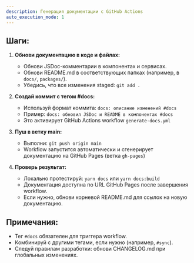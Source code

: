 ```yaml
---
description: Генерация документации с GitHub Actions
auto_execution_mode: 1
---
```


## Шаги:
1. **Обнови документацию в коде и файлах:**
   - Обнови JSDoc-комментарии в компонентах и сервисах.
   - Обнови README.md в соответствующих папках (например, в `docs/`, `packages/`).
   - Убедись, что все изменения staged: `git add .`

2. **Создай коммит с тегом #docs:**
   - Используй формат коммита: `docs: описание изменений #docs`
   - Пример: `docs: обновил JSDoc и README в компонентах #docs`
   - Это активирует GitHub Actions workflow `generate-docs.yml`

3. **Пуш в ветку main:**
   - Выполни: `git push origin main`
   - Workflow запустится автоматически и сгенерирует документацию на GitHub Pages (ветка `gh-pages`)

4. **Проверь результат:**
   - Локально протестируй: `yarn docs` или `yarn docs:build`
   - Документация доступна по URL GitHub Pages после завершения workflow.
   - Если нужно, обнови корневой README.md для ссылок на новую документацию.

## Примечания:
- Тег `#docs` обязателен для триггера workflow.
- Комбинируй с другими тегами, если нужно (например, `#sync`).
- Следуй правилам разработки: обнови CHANGELOG.md при глобальных изменениях.